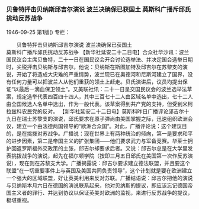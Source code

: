 ### 贝鲁特抨击贝纳斯邱吉尔演说  波兰决确保已获国土  莫斯科广播斥邱氏挑动反苏战争

1946-09-25
第1版()
专栏：

　　贝鲁特抨击贝纳斯邱吉尔演说
    波兰决确保已获国土           
    莫斯科广播斥邱氏挑动反苏战争
    【新华社延安二十二日电】合众社华沙讯：波兰国民议会主席贝鲁特，二十一日在国民议会开会讨论选举法、并决定国会选举日期时，尖锐抨击贝纳斯与邱吉尔，他说：贝纳斯在斯图加特及邱吉尔在苏黎支的演说，开始了将造成大灾难的严重情势，波兰现已在奥德河和尼斯河建立了国界，没有任何力量可以把波兰人从他们重获的领土上赶走。贝氏演讲后，议员均提出保证“以最后一滴血保卫领土”。又美联社讯：二十一日呈交国民议会的波兰选举法草案，规定选举代表四百四十四人，其中三百七十二人由区域名单中选出，七十二人由全国候选人名单中选出，作为一般代表。该草案得到共产党的支持，但受到米柯拉兹科农民党的反对。
    【新华社延安二十二日电】莫斯科昨日广播评论邱吉尔十九日在瑞士苏黎支的演说，邱氏要求在原子弹尚由美国掌握之际，迅速组织欧洲会议，建立一个由法德两国领导的“欧洲合众国”。对此，广播评论说：这个建议目的，是在挑拨对苏战争。广播说：现在世界上有两种统治的倾向，第一是要求和平的进步因素，第二是帝国主义的扩张集团——他们要求武力与军备竞赛。华莱士拥护回返罗斯福外交政策的主张，邱吉尔却要求后者。又说：邱吉尔总是在大学里发表挑拨战争的演说，起先在福尔顿学院（按即三月五日邱氏在美国第一次作反苏演说），现在则在苏黎支大学。广播揭露说：邱吉尔要求建立德法联盟，并且要这个联盟“在一切重要事件上与英国及美国共同负责领导”，这个计划就是要在欧洲建立一个强大的区域联盟，好让英美利用来反对苏联。广播结语说：邱吉尔把他的演说与贝纳斯本月六日在德国的演说联系起来，他对贝纳斯的提议，即应该忘记德国帝国主义者的罪行、并达到协议以保证英美对欧洲的监视，来进行反苏战争的提议，极堪重视。
